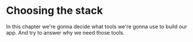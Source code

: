 # Choosing the stack

In this chapter we're gonna decide what tools we're gonna use to build our app. And try to answer why we need those tools. 

<!--stackedit_data:
eyJoaXN0b3J5IjpbMjA4NDI5NzM0MywtMTM0MTc4OTc3NF19
-->